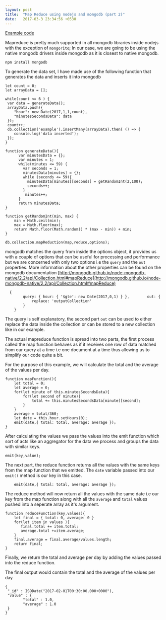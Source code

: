 ```yaml
---
layout: post
title:  "Map Reduce using nodejs and mongodb (part 2)"
date:   2017-03-3 23:34:56 +0530
---
```

[Example code](https://github.com/maisnamraju/mapreduce-nodejs)

Mapreduce is pretty much supported in all mongodb libraries inside nodejs with the exception of `mongorito`; In our case, we are going to be using the native mongodb drivers inside mongodb as it is closest to native mongodb.

```
npm install mongodb
```

To generate the data set, I have made use of the following function that generates the data and inserts it into mongodb

```
let count = 0;
let arrayData = [];

while(count <= 6 ) {
 var data = generateData();
 arrayData.push({
    "hour": new Date(2017,1,1,count),
 	"minutesSecondsData": data
 });
 count++; 
 db.collection('example').insertMany(arrayData).then( () => {
 	console.log('data inserted');
 });
}

function generateData(){
      var minutesData = {}; 
      var minutes = 1;
      while(minutes <= 59) {
        var seconds = 1;
        minutesData[minutes] = {};
        while (seconds <= 59){
          minutesData[minutes][seconds] = getRandomInt(2,100);
          seconds++;
        }
         minutes++;
      }
      return minutesData;
}

function getRandomInt(min, max) {
	min = Math.ceil(min);
	max = Math.floor(max);
	return Math.floor(Math.random() * (max - min)) + min;
}

```

```
db.collection.mapReduction(map,reduce,options);
```
mongodb matches the query from inside the options object, it provides us with a couple of options that can be useful for processing and performance but we are concerned with only two options i.e the `query` and the `out` properties. More information about the other properties can be found on the mongodb documentation [http://mongodb.github.io/node-mongodb-native/2.2/api/Collection.html#mapReduce](http://mongodb.github.io/node-mongodb-native/2.2/api/Collection.html#mapReduce)

```
  {
		query: { hour: { '$gte': new Date(2017,0,1) } },		out: {
			replace: 'outputCollection'
		}
	}
```
The query is self explanatory, the second part `out` can be used to either replace the data inside the collection or can be stored to a new collection like in our example. 


The actual mapreduce function is spread into two parts, the first process called the map function behaves as if it receives one row of data matched from our query at a time i.e one document at a time thus allowing us to simplify our code quite a bit. 

For the purpose of this example, we will calculate the total and the average of the values per day. 
 
```
function mapFunction(){
	let total = 0;
	let average = 0;
	for(let minute of this.minutesSecondsData){
		for(let second of minute){
			total += this.minutesSecondsData[minute][second];
		}
	}
	average = total/360;
	let date = this.hour.setHours(0);
	emit(date,{ total: total, average: average });
}
```
After calculating the values we pass the values into the emit function which sort of acts like an aggregator for the data we process and groups the data with similar keys.

```
emit(key,value);
```

The next part, the reduce function returns all the values with the same keys from the map function that we emitted. The `date` variable passed into our `emit()` method is our key in this case. 

```
	emit(date,{ total: total, average: average });
```	
The reduce method will now return all the values with the same date i.e our key from the map function along with all the `average` and `total` values pushed into a seperate array as it's argument. 

```
function reduceFunction(key,values){
	let final = { total: 0, average: 0 }
	for(let item in values ){
	   final.total += item.total;
	   average.total +=item.average;
	}
	final.average = final.average/values.length;
	return final;
}
```
Finally, we return the total and average per day by adding the values passed into the reduce function. 

The final output would contain the total and the average of the values per day 

```
{ 
 "_id" : ISODate("2017-02-01T00:30:00.000+0000"), 
 "value" : {
        "total" : 1.0, 
        "average" : 1.0
 }
}
```

